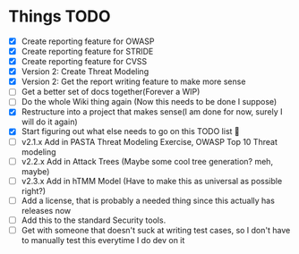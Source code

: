# Things TODO

- [x] Create reporting feature for OWASP
- [x] Create reporting feature for STRIDE
- [x] Create reporting feature for CVSS
- [x] Version 2: Create Threat Modeling
- [x] Version 2: Get the report writing feature to make more sense
- [ ] Get a better set of docs together(Forever a WIP)
- [ ] Do the whole Wiki thing again (Now this needs to be done I suppose)
- [x] Restructure into a project that makes sense(I am done for now, surely I will do it again)
- [x] Start figuring out what else needs to go on this TODO list :rofl:
- [ ] v2.1.x Add in PASTA Threat Modeling Exercise, OWASP Top 10 Threat modeling
- [ ] v2.2.x Add in Attack Trees (Maybe some cool tree generation? meh, maybe)
- [ ] v2.3.x Add in hTMM Model (Have to make this as universal as possible right?)
- [ ] Add a license, that is probably a needed thing since this actually has releases now
- [ ] Add this to the standard Security tools. 
- [ ] Get with someone that doesn't suck at writing test cases, so I don't have to manually test this everytime I do dev on it
